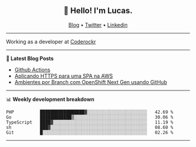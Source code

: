 <h2 align="center">👋 Hello! I'm Lucas.</h2>
<p align="center">
  <a href="https://www.lucassabreu.net.br/">Blog</a> •
  <a href="https://twitter.com/lucassabreu">Twitter</a> •
  <a href="https://www.linkedin.com/in/lucassantosabreu/">Linkedin</a>
</p>

---

Working as a developer at [Coderockr](https://github.com/Coderockr)

---

**📝 Latest Blog Posts**

<!-- BLOG-POST-LIST:START -->
- [Github Actions](https://www.lucassabreu.net.br/post/github-actions/)
- [Aplicando HTTPS para uma SPA na AWS](https://www.lucassabreu.net.br/post/aplicando-https-para-uma-spa-na-aws/)
- [Ambientes por Branch com OpenShift Next Gen usando GitHub](https://www.lucassabreu.net.br/post/ambientes-por-branch-com-openshift-next-gen-usando-github/)
<!-- BLOG-POST-LIST:END -->

---

📊 **Weekly development breakdown**
<!--START_SECTION:waka-->
```text
PHP          █████████████████▓░░░░░░░░░░░░░░░░░░░░░░░   42.69 % 
Go           ████████████▒░░░░░░░░░░░░░░░░░░░░░░░░░░░░   30.06 % 
TypeScript   ████▓░░░░░░░░░░░░░░░░░░░░░░░░░░░░░░░░░░░░   11.19 % 
sh           ███▓░░░░░░░░░░░░░░░░░░░░░░░░░░░░░░░░░░░░░   08.60 % 
Git          █░░░░░░░░░░░░░░░░░░░░░░░░░░░░░░░░░░░░░░░░   02.26 % 
```
<!--END_SECTION:waka-->

---
